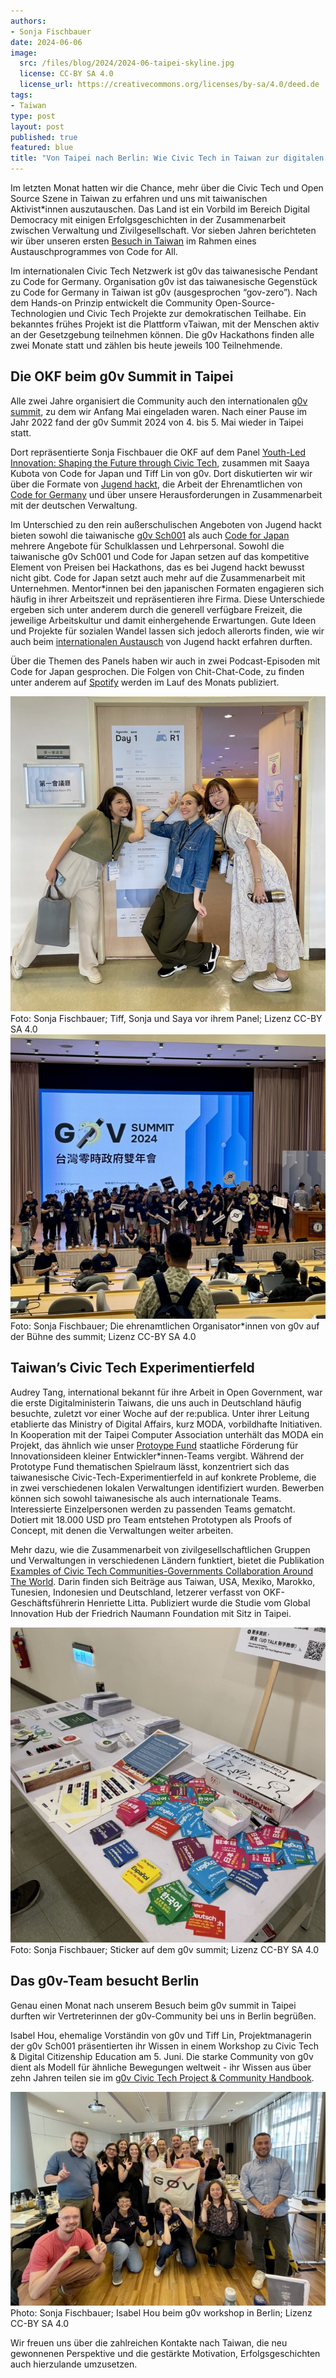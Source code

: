 ```yaml
---
authors: 
- Sonja Fischbauer
date: 2024-06-06
image: 
  src: /files/blog/2024/2024-06-taipei-skyline.jpg
  license: CC-BY SA 4.0
  license_url: https://creativecommons.org/licenses/by-sa/4.0/deed.de
tags:
- Taiwan
type: post
layout: post
published: true
featured: blue
title: "Von Taipei nach Berlin: Wie Civic Tech in Taiwan zur digitalen Demokratie inspiriert"
---
```

Im letzten Monat hatten wir die Chance, mehr über die Civic Tech und Open Source Szene in Taiwan zu erfahren und uns mit taiwanischen Aktivist*innen auszutauschen. Das Land ist ein Vorbild im Bereich Digital Democracy mit einigen Erfolgsgeschichten in der Zusammenarbeit zwischen Verwaltung und Zivilgesellschaft. Vor sieben Jahren berichteten wir über unseren ersten [Besuch in Taiwan](https://codefor.de/blog/open-communities/) im Rahmen eines Austauschprogrammes von Code for All. 

Im internationalen Civic Tech Netzwerk ist g0v das taiwanesische Pendant zu Code for Germany. Organisation g0v ist das  taiwanesische Gegenstück zu Code for Germany in Taiwan ist g0v (ausgesprochen “gov-zero”). Nach dem Hands-on Prinzip entwickelt die Community Open-Source-Technologien und Civic Tech Projekte zur demokratischen Teilhabe. Ein bekanntes frühes Projekt ist die Plattform vTaiwan, mit der Menschen aktiv an der Gesetzgebung teilnehmen können. Die g0v Hackathons finden alle zwei Monate statt und zählen bis heute jeweils 100 Teilnehmende. 

## Die OKF beim g0v Summit in Taipei

Alle zwei Jahre organisiert die Community auch den internationalen [g0v summit](https://summit.g0v.tw/2024/), zu dem wir Anfang Mai eingeladen waren. Nach einer Pause im Jahr 2022 fand der g0v Summit 2024 von 4. bis 5. Mai wieder in Taipei statt. 

Dort repräsentierte Sonja Fischbauer die OKF auf dem Panel [Youth-Led Innovation: Shaping the Future through Civic Tech](https://summit.g0v.tw/2024/agenda/#2024-103), zusammen mit Saaya Kubota von Code for Japan und Tiff Lin von g0v. Dort diskutierten wir wir über die Formate von [Jugend hackt](https://jugendhackt.org), die Arbeit der Ehrenamtlichen von [Code for Germany](https://codefor.de) und über unsere Herausforderungen in Zusammenarbeit mit der deutschen Verwaltung. 

Im Unterschied zu den rein außerschulischen Angeboten von Jugend hackt bieten sowohl die taiwanische [g0v Sch001](https://sch001.g0v.tw) als auch [Code for Japan](https://www.code4japan.org/) mehrere Angebote für Schulklassen und Lehrpersonal. Sowohl die taiwanische g0v Sch001 und Code for Japan setzen auf das kompetitive Element von Preisen bei Hackathons, das es bei Jugend hackt bewusst nicht gibt. Code for Japan setzt auch mehr auf die Zusammenarbeit mit Unternehmen. Mentor*innen bei den japanischen Formaten engagieren sich häufig in ihrer Arbeitszeit und repräsentieren ihre Firma. Diese Unterschiede ergeben sich unter anderem durch die generell verfügbare Freizeit, die jeweilige Arbeitskultur und damit einhergehende Erwartungen. Gute Ideen und Projekte für sozialen Wandel lassen sich jedoch allerorts finden, wie wir auch beim [internationalen Austausch](https://jugendhackt.org/austausch/vernetzte-welten-japan-suedkorea-2019/) von Jugend hackt erfahren durften. 

Über die Themen des Panels haben wir auch in zwei Podcast-Episoden mit Code for Japan gesprochen. Die Folgen von Chit-Chat-Code, zu finden unter anderem auf [Spotify](https://open.spotify.com/show/1WxXkVpdXpsdfv27YUevSt?si=d8f7e550fc264703) werden im Lauf des Monats publiziert. 

![Die Pannelistinnen Tiff Lin, Sonja Fischbauer und Saya Kubota vor ihrem Panel auf dem g0v summit 2024.](/files/blog/2024/2024-06-g0v-summit-panel.jpg)<br>
Foto: Sonja Fischbauer; Tiff, Sonja und Saya vor ihrem Panel; Lizenz CC-BY SA 4.0 
![Das ehrenamtliche g0v Team auf der Bühne am Ende des g0v summit 2024.](/files/blog/2024/2024-06-g0v-summit.jpg)<br>
Foto: Sonja Fischbauer; Die ehrenamtlichen Organisator*innen von g0v auf der Bühne des summit; Lizenz CC-BY SA 4.0

## Taiwan’s Civic Tech Experimentierfeld 

Audrey Tang, international bekannt für ihre Arbeit in Open Government, war die erste Digitalministerin Taiwans, die uns auch in Deutschland häufig besuchte, zuletzt vor einer Woche auf der re:publica. Unter ihrer Leitung etablierte das Ministry of Digital Affairs, kurz MODA, vorbildhafte Initiativen. In Kooperation mit der Taipei Computer Association unterhält das MODA  ein Projekt, das ähnlich wie unser [Protoype Fund](https://prototypefund.de) staatliche Förderung für Innovationsideen kleiner Entwickler*innen-Teams vergibt. Während der Prototype Fund thematischen Spielraum lässt, konzentriert sich das taiwanesische Civic-Tech-Experimentierfeld in auf konkrete Probleme, die in zwei verschiedenen lokalen Verwaltungen identifiziert wurden. Bewerben können sich sowohl taiwanesische als auch internationale Teams. Interessierte Einzelpersonen werden zu passenden Teams gematcht. Dotiert mit 18.000 USD pro Team entstehen Prototypen als Proofs of Concept, mit denen die Verwaltungen weiter arbeiten.  

Mehr dazu, wie die Zusammenarbeit von zivilgesellschaftlichen Gruppen und Verwaltungen in verschiedenen Ländern funktiert, bietet die Publikation 
[Examples of Civic Tech Communities-Governments Collaboration Around The World](https://www.freiheit.org/publikation/examples-civic-tech-communities-governments-collaboration-around-world). Darin finden sich Beiträge aus Taiwan, USA, Mexiko, Marokko, Tunesien, Indonesien und Deutschland, letzerer verfasst von OKF-Geschäftsführerin Henriette Litta. Publiziert wurde die Studie vom Global Innovation Hub der Friedrich Naumann Foundation mit Sitz in Taipei. 

![Bunte Sticker auf einem Tisch auf beim g0v summit 2024.](/files/blog/2024/2024-06-g0v-summit-stickers.jpg) 
Foto: Sonja Fischbauer; Sticker auf dem g0v summit; Lizenz CC-BY SA 4.0 

## Das g0v-Team besucht Berlin

Genau einen Monat nach unserem Besuch beim g0v summit in Taipei durften wir Vertreterinnen der g0v-Community bei uns in Berlin begrüßen. 

Isabel Hou, ehemalige Vorständin von g0v und Tiff Lin, Projektmanagerin der g0v Sch001 präsentierten ihr Wissen in einem Workshop zu Civic Tech & Digital Citizenship Education am 5. Juni. Die starke Community von g0v dient als Modell für ähnliche Bewegungen weltweit - ihr Wissen aus über zehn Jahren teilen sie im [g0v Civic Tech Project & Community Handbook](https://g0v.hackmd.io/@jothon/ctpbook_en). 

![Isabel Hou beim g0v workshop in Berlin.](/files/blog/2024/2024-06-g0v-in-berlin.jpg)
Photo: Sonja Fischbauer; Isabel Hou beim g0v workshop in Berlin; Lizenz CC-BY SA 4.0

Wir freuen uns über die zahlreichen Kontakte nach Taiwan, die neu gewonnenen Perspektive und die gestärkte Motivation, Erfolgsgeschichten auch hierzulande umzusetzen. 

